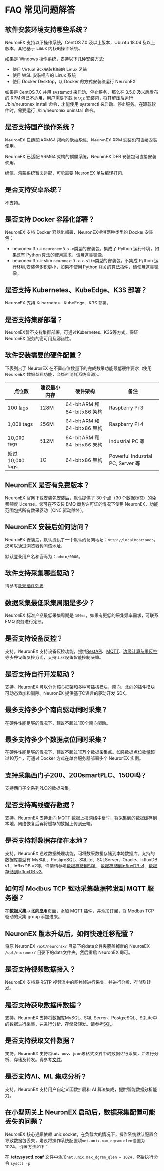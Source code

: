 # FAQ 常见问题解答

## 软件安装环境支持哪些系统？

NeuronEX 支持以下操作系统，CentOS 7.0 及以上版本，Ubuntu 18.04 及以上版本，其他基于 Linux 内核的操作系统。

如果是 Windows 操作系统，支持以下几种安装方式:

- 使用 Virtual Box安装相应的 Linux 系统
- 使用 WSL 安装相应的 Linux 系统
- 使用 Docker Desktop，以 Docker 的方式安装和运行 NeuronEX

如果是 CentOS 7.0 并用 systemctl 来启动、停止服务，那么在 3.5.0 及以后发布的 RPM 包已不适用，用户需要下载 tar.gz 安装包，将其解压后运行 ./bin/neuronex install 命令，才能使用 systemctl 来启动、停止服务。在卸载软件时，需要运行 ./bin/neuronex uninstall 命令。

## 是否支持国产操作系统？

NeuronEX 已适配 ARM64 架构的欧拉系统，NeuronEX RPM 安装包可直接安装使用。

NeuronEX 已适配 ARM64 架构的麒麟系统，NeuronEX DEB 安装包可直接安装使用。

统信、鸿蒙系统暂未适配，可能需要 NeuronEX 单独编译打包。

## 是否支持安卓系统？

不支持。

## 是否支持 Docker 容器化部署？

NeuronEX 支持 Docker 容器化部署，NeuronEX提供两种类型的 Docker 安装包：

- neuronex:3.x.x
    `neuronex:3.x.x`类型的安装包，集成了 Python 运行环境，如果您有 Python 算法的使用需求，请用这类镜像。
- neuronex:3.x.x-slim
    `neuronex:3.x.x-slim`类型的安装包，不集成 Python 运行环境,安装包体积更小，如果不使用 Python 相关的算法插件，请使用这类镜像。

## 是否支持 Kubernetes、KubeEdge、K3S 部署？

NeuronEX 支持 Kubernetes、KubeEdge、K3S 部署。

## 是否支持集群部署？

NeuronEX暂不支持集群部署。可通过Kubernetes、K3S等方式，保证 NeuronEX 服务的高可用及容错性。

## 软件安装需要的硬件配置？

下表列出了 NeuronEX 在不同点位数量下的完成数采功能最低硬件要求（使用 NeuronEX 数据处理功能，会额外消耗系统资源）。

| 点位数                | 建议最小内存 | 硬件架构                           | 备注                              |
| --------------------- | --------- | ---------------------------------| --------------------------------- |
| 100 tags              | 128M      | 64-bit ARM 和 64-bit x86 架构     | Raspberry Pi 3                    |
| 1,000 tags            | 256M      | 64-bit ARM 和 64-bit x86 架构     | Raspberry Pi 4                    |
| 10,000 tags           | 512M      | 64-bit ARM 和 64-bit x86 架构     | Industrial PC 等                  |
| 超过 10,000 tags       | 1G       | 64-bit x86 架构                    | Powerful Industrial PC, Server 等 |

## NeuronEX 是否有免费版本？

NeuronEX 官网下载安装包安装后，默认提供了 30 个点（30 个数据标签）的免费额度 License。您可在不安装 EMQ 商务许可证的情况下使用 NeuronEX，功能范围包括所有数采驱动（CNC 驱动除外）。

## NeuronEX 安装后如何访问？

NeuronEX 安装后，默认提供了一个默认的访问地址：`http://localhost:8085`，您可以通过浏览器访问该地址。

默认登录用户名和密码为：`admin/0000`。

## 软件支持采集哪些驱动？

请参考[数采插件列表](../introduction/plugin-list/plugin-list.md)

## 数据采集最低采集周期是多少？

NeuronEX 标准产品最低采集周期是 `100ms`，如果有更低的采集频率需求，可联系 EMQ 商务进行定制。

## 是否支持设备反控？

支持。NeuronEX 支持设备反控功能，提供[RestAPI](https://docs.emqx.com/zh/neuronex/latest/api/api-docs.html#tag/rw)、[MQTT](../configuration/north-apps/mqtt/api.md#写-tag)、[边缘计算结果反控](../streaming-processing/sink/neuron.md)等多种设备反控方式，支持工业设备智能控制决策。

## 是否支持自行开发驱动？

支持。NeuronEX 可以分为核心框架和多种可插拔模块，南向、北向的插件模块可动态添加和删除。NeuronEX 提供基于C语言的驱动开发 SDK。

## 最多支持多少个南向驱动同时采集？

在硬件性能足够的情况下，建议不超过100个南向驱动。

## 最多支持多少个数据点位同时采集？

在硬件性能足够的情况下，建议不超过10万个数据采集点。如果数据点位数量超过10万个，可通过 Docker 方式在单台服务器部署多个 NeuronEX 实例。

## 支持采集西门子200、200smartPLC、1500吗？

支持西门子全系列PLC的数据采集。

## 是否支持离线缓存数据？

支持。NeuronEX 支持北向 MQTT 数据上报网络中断时，将采集到的数据缓存到本地，网络恢复后再将缓存的数据上传到云端。

## 是否支持将数据存储在本地？

支持。NeuronEX 通过数据处理功能，可将数采数据存储到本地数据库，支持的数据库类型有 MySQL、PostgreSQL、SQLite、SQLServer、Oracle、InfluxDB v1、InfluxDB v2等。详情请参考[数据存储到SQL](../streaming-processing/sink/sql.md)、[数据存储到InfluxDB v1](../streaming-processing/sink/influx.md)、[数据存储到InfluxDB v2](../streaming-processing/sink/influx2.md)。

## 如何将 Modbus TCP 驱动采集数据转发到 MQTT 服务器？

在**数据采集**->**北向应用**页面，添加 MQTT 插件，并添加订阅，将 Modbus TCP 驱动的采集 group 添加进来。

## NeuronEX 版本升级后，如何快速迁移配置？

将原 NeuronEX `/opt/neuronex/` 目录下的data文件夹覆盖掉新的 NeuronEX `/opt/neuronex/` 目录下的data文件夹，然后重启 NeuronEX 即可。

## 是否支持视频数据接入？

NeuronEX 支持将 RSTP 视频流中的图片帧进行采集，并进行分析、存储及转发。

## 是否支持获取数据库数据？

支持。NeuronEX 支持将数据库MySQL、SQL Server、PostgreSQL、SQLite中的数据进行采集，并进行分析、存储及转发。请参考[SQL](../streaming-processing/sql.md)。

## 是否支持获取文件数据？

支持。NeuronEX 支持将txt、csv、json等格式文件中的数据进行采集，并进行分析、存储及转发。请参考[文件](../streaming-processing/file.md)。

## 是否支持AI、ML 集成分析？

支持。NeuronEX 支持用户自定义函数扩展和 AI 算法集成，提供智能数据分析能力。

## 在小型网关上 NeuronEX 启动后，数据采集配置可能丢失的问题？

NeuronEX 核心通讯依赖 unix socket，在负载大的情况下，操作系统默认配置会导致数据包丢失，建议将操作系统配置项`net.unix.max_dgram_qlen`设置为1024。设置方法如下：

在 **/etc/sysctl.conf** 文件中添加`net.unix.max_dgram_qlen = 1024`，然后执行命令 `sysctl -p`